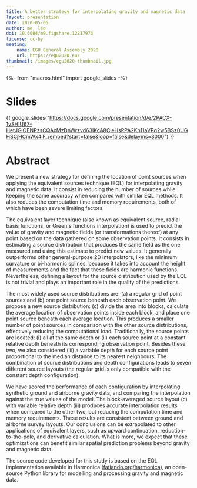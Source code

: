 ```yaml
---
title: A better strategy for interpolating gravity and magnetic data
layout: presentation
date: 2020-05-05
author: me, leo
doi: 10.6084/m9.figshare.12217973
license: cc-by
meeting:
    name: EGU General Assembly 2020
    url: https://egu2020.eu/
thumbnail: /images/egu2020-thumbnail.jpg
---
```

{%- from "macros.html" import google_slides -%}

# Slides

{{ google_slides("https://docs.google.com/presentation/d/e/2PACX-1vSHIU67-HetJGiOENPzsCQAxMzDnWrzvd63IKcA8CieHsRPA2Kn11aVPq2w5BSz0UGHSCjHCmWx4iF_/embed?start=false&loop=false&delayms=3000") }}


# Abstract

We present a new strategy for defining the location of point sources when
applying the equivalent sources technique (EQL) for interpolating gravity and
magnetic data. It consist in reducing the number of sources while keeping the
same accuracy when compared with similar EQL methods. It also reduces the
computation time and memory requirements, both of which have been severe
limiting factors.

The equivalent layer technique (also known as equivalent source, radial basis
functions, or Green's functions interpolation) is used to predict the value of
gravity and magnetic fields (or transformations thereof) at any point based on
the data gathered on some observation points. It consists in estimating
a source distribution that produces the same field as the one measured and
using this estimate to predict new values. It generally outperforms other
general-purpose 2D interpolators, like the minimum curvature or bi-harmonic
splines, because it takes into account the height of measurements and the fact
that these fields are harmonic functions. Nevertheless, defining a layout for
the source distribution used by the EQL is not trivial and plays an important
role in the quality of the predictions.

The most widely used source distributions are: (a) a regular grid of point
sources and (b) one point source beneath each observation point. We propose
a new source distribution: (c) divide the area into blocks, calculate the
average location of observation points inside each block, and place one point
source beneath each average location. This produces a smaller number of point
sources in comparison with the other source distributions, effectively reducing
the computational load. Traditionally, the source points are located: (i) all
at the same depth or (ii) each source point at a constant relative depth
beneath its corresponding observation point. Besides these two, we also
considered (iii) a variable depth for each source point proportional
to the median distance to its nearest neighbours. The combination of source
distributions and depth configurations leads to seven different source layouts
(the regular grid is only compatible with the constant depth configuration).

We have scored the performance of each configuration by interpolating synthetic
ground and airborne gravity data, and comparing the interpolation against the
true values of the model. The block-averaged source layout (c) with variable
relative depth (iii) produces accurate interpolation results when compared to
the other two, but reducing the computation time and memory requirements.
These results are consistent between ground and airborne survey layouts. Our
conclusions can be extrapolated to other applications of equivalent layers,
such as upward continuation, reduction-to-the-pole, and derivative calculation.
What is more, we expect that these optimizations can benefit similar spatial
prediction problems beyond gravity and magnetic data.

The source code developed for this study is based on the EQL implementation
available in Harmonica
([fatiando.org/harmonica](https://www.fatiando.org/harmonica)), an open-source
Python library for modelling and processing gravity and magnetic data.

